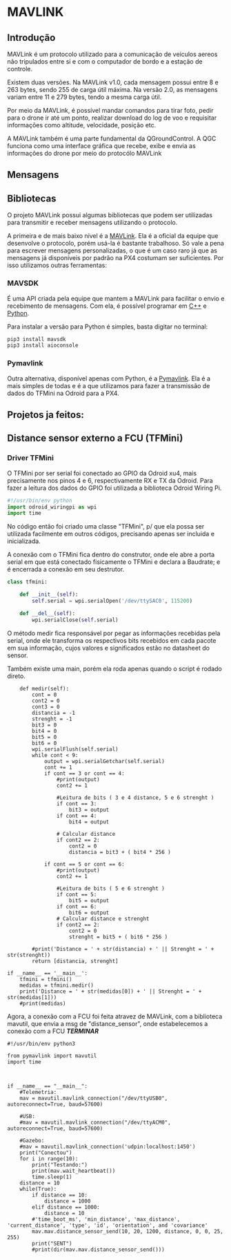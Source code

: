 # MAVLINK

## Introdução

MAVLink é um protocolo utilizado para a comunicação de veículos aereos não tripulados entre si e com o computador de bordo e a estação de controle.

Existem duas versões. Na MAVLink v1.0, cada mensagem possui entre 8 e 263 bytes, sendo 255 de carga útil máxima. Na versão 2.0, as mensagens variam entre 11 e 279 bytes, tendo a mesma carga útil.

Por meio da MAVLink, é possível mandar comandos para tirar foto, pedir para o drone ir até um ponto, realizar download do log de voo e requisitar informações como altitude, velocidade, posição etc.

A MAVLink também é uma parte fundamental da QGroundControl. A QGC funciona como uma interface gráfica que recebe, exibe e envia as informações do drone por meio do protocólo MAVLink

## Mensagens

## Bibliotecas

O projeto MAVLink possui algumas bibliotecas que podem ser utilizadas para transmitir e receber mensagens utilizando o protocolo.

A primeira e de mais baixo nível é a [MAVLink](https://mavlink.io/en/). Ela é a oficial da equipe que desenvolve o protocolo, porém usá-la é bastante trabalhoso. Só vale a pena para escrever mensagens personalizadas, o que é um caso raro já que as mensagens já disponíveis por padrão na PX4 costumam ser suficientes. Por isso utilizamos outras ferramentas:

### MAVSDK

É uma API criada pela equipe que mantem a MAVLink para facilitar o envio e recebimento de mensagens. Com ela, é possível programar em [C++](https://mavsdk.mavlink.io/main/en/cpp/api_reference/) e [Python](http://mavsdk-python-docs.s3-website.eu-central-1.amazonaws.com/).

Para instalar a versão para Python é simples, basta digitar no terminal:

```bash
pip3 install mavsdk
pip3 install aioconsole
```

### Pymavlink

Outra alternativa, disponível apenas com Python, é a [Pymavlink](https://pypi.org/project/pymavlink/). Ela é a mais simples de todas e é a que utilizamos para fazer a transmissão de dados do TFMini na Odroid para a PX4.

## Projetos ja feitos:

## Distance sensor externo a FCU (TFMini)

### Driver TFMini

O TFMini por ser serial foi conectado ao GPIO da Odroid xu4, mais precisamente nos pinos 4 e 6, respectivamente RX e TX da Odroid.
Para fazer a leitura dos dados do GPIO foi utilizada a biblioteca Odroid Wiring Pi.

```Python
#!/usr/bin/env python
import odroid_wiringpi as wpi
import time
```
No código então foi criado uma classe "TFMini", p/ que ela possa ser utilizada facilmente em outros códigos, precisando apenas ser incluida e inicializada.

A conexão com o TFMini fica dentro do construtor, onde ele abre a porta serial em que está conectado fisicamente o TFMini e declara a Baudrate; e é encerrada a conexão em seu destrutor.

```Python
class tfmini:

	def __init__(self):
		self.serial = wpi.serialOpen('/dev/ttySAC0', 115200)

	def __del__(self):				
		wpi.serialClose(self.serial)	
```

O método medir fica responsável por pegar as informações recebidas pela serial, onde ele transforma os respectivos bits recebidos em cada pacote em sua informação, cujos valores e significados estão no datasheet do sensor.

Também existe uma main, porém ela roda apenas quando o script é rodado direto.

```python=
	def medir(self):
		cont = 0
		cont2 = 0
		cont3 = 0
		distancia = -1
		strenght = -1
		bit3 = 0
		bit4 = 0
		bit5 = 0
		bit6 = 0
		wpi.serialFlush(self.serial)
		while cont < 9:
			output = wpi.serialGetchar(self.serial)
			cont += 1
			if cont == 3 or cont == 4:
				#print(output)
				cont2 += 1

				#Leitura de bits ( 3 e 4 distance, 5 e 6 strenght )
				if cont == 3:
					bit3 = output
				if cont == 4:
					bit4 = output

				# Calcular distance
				if cont2 == 2:
					cont2 = 0
					distancia = bit3 + ( bit4 * 256 )

			if cont == 5 or cont == 6:
				#print(output)
				cont2 += 1

				#Leitura de bits ( 5 e 6 strenght )
				if cont == 5:
					bit5 = output
				if cont == 6:
					bit6 = output
				# Calcular distance e strenght
				if cont2 == 2:
					cont2 = 0
					strenght = bit5 + ( bit6 * 256 )

		#print('Distance = ' + str(distancia) + ' || Strenght = ' + str(strenght))
		return [distancia, strenght]				

if __name__ == '__main__':
	tfmini = tfmini()
	medidas = tfmini.medir()
	print('Distance = ' + str(medidas[0]) + ' || Strenght = ' + str(medidas[1]))
	#print(medidas)
```

Agora, a conexão com a FCU foi feita atravez de MAVLink, com a biblioteca mavutil, que envia a msg de "distance_sensor", onde estabelecemos a conexão com a FCU *****TERMINAR*****

```python=
#!/usr/bin/env python3

from pymavlink import mavutil
import time



if __name__ == "__main__":
	#Telemetria:
	mav = mavutil.mavlink_connection("/dev/ttyUSB0", autoreconnect=True, baud=57600)

	#USB:
	#mav = mavutil.mavlink_connection("/dev/ttyACM0", autoreconnect=True, baud=57600)

	#Gazebo:
	#mav = mavutil.mavlink_connection('udpin:localhost:1450')
	print("Conectou")
	for i in range(10):
		print("Testando:")
		print(mav.wait_heartbeat())
		time.sleep(1)
	distance = 10
	while(True):
		if distance == 10:
			distance = 1000
		elif distance == 1000:
			distance = 10
		#'time_boot_ms', 'min_distance', 'max_distance', 'current_distance', 'type', 'id', 'orientation', and 'covariance'
		mav.mav.distance_sensor_send(10, 20, 1200, distance, 0, 0, 25, 255)
		print("SENT")
		#print(dir(mav.mav.distance_sensor_send()))
```
